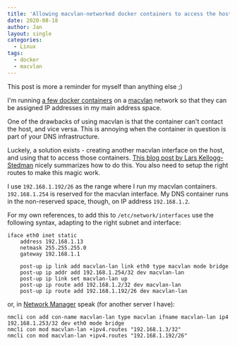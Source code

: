 ```yaml
---
title: 'Allowing macvlan-networked docker containers to access the host'
date: 2020-08-18
author: Jan
layout: single
categories:
  - Linux
tags:
  - docker
  - macvlan
---
```

This post is more a reminder for myself than anything else ;)

I'm running [a few docker containers](/2020/05/07/enter-zfs/) on a [macvlan](https://docs.docker.com/network/macvlan/) 
network so that they can be assigned IP addresses in my main address space.

One of the drawbacks of using macvlan is that the container can't contact the host, and vice versa. This is annoying when
the container in question is part of your DNS infrastructure.

Luckely, a solution exists - creating another macvlan interface on the host, and using that to access those containers.
[This blog post by Lars Kellogg-Stedman](https://blog.oddbit.com/post/2018-03-12-using-docker-macvlan-networks/) nicely 
summarizes how to do this. You also need to setup the right routes to make this magic work.

I use `192.168.1.192/26` as the range where I run my macvlan containers. `192.168.1.254` is reserved for the macvlan interface.
My DNS container runs in the non-reserved space, though, on IP address `192.168.1.2`.
  
For my own references, to add this to `/etc/network/interfaces` use the following syntax, adapting to the right 
subnet and interface:

```
iface eth0 inet static
    address 192.168.1.13
    netmask 255.255.255.0
    gateway 192.168.1.1

    post-up ip link add macvlan-lan link eth0 type macvlan mode bridge
    post-up ip addr add 192.168.1.254/32 dev macvlan-lan
    post-up ip link set macvlan-lan up
    post-up ip route add 192.168.1.2/32 dev macvlan-lan
    post-up ip route add 192.168.1.192/26 dev macvlan-lan
```

or, in [Network Manager](https://wiki.gnome.org/Projects/NetworkManager) speak (for another server I have):

```shell
nmcli con add con-name macvlan-lan type macvlan ifname macvlan-lan ip4 192.168.1.253/32 dev eth0 mode bridge
nmcli con mod macvlan-lan +ipv4.routes "192.168.1.3/32"
nmcli con mod macvlan-lan +ipv4.routes "192.168.1.192/26"
```
